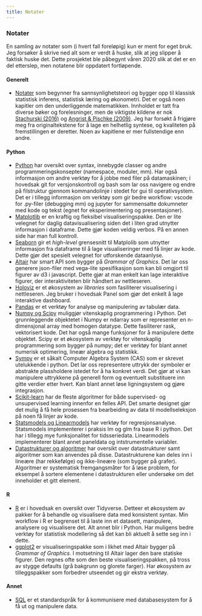 ```yaml
---
title: Notater
--- 
```

### Notater
En samling av notater som (i hvert fall foreløpig) kun er ment for eget bruk. Jeg forsøker å skrive ned alt som er verdt å huske, slik at jeg slipper å faktisk huske det. Dette prosjektet ble påbegynt våren 2020 slik at det er en del etterslep, men notatene blir oppdatert fortløpende. 

#### Generelt
- [Notater](main.pdf) som begynner fra sannsynlighetsteori og bygger opp til klassisk statistisk inferens, statistisk læring og økonometri. Det er også noen kapitler om den underliggende matematikken. Innholdet er tatt fra diverse bøker og forelesninger, men de viktigste kildene er nok [Stachurski (2016)](https://johnstachurski.net/emet) og [Angrist & Pischke (2009)](https://www.mostlyharmlesseconometrics.com/). Jeg har forsøkt å frigjøre meg fra originaltekstene for å lage en helhetlig syntese, og kvaliteten på fremstillingen er deretter. Noen av kapitlene er mer fullstendige enn andre. 

#### Python
- [Python](https://nbviewer.jupyter.org/github/SverreFL/Notater/blob/main/python.ipynb) har oversikt over syntax, innebygde classer og andre programmeringskonsepter (namespace, moduler, mm). Har også informasjon om andre verktøy for å jobbe med filer på datamaskinen; i hovedsak git for versjonskontroll og bash som lar oss navigere og endre på filstruktur gjennom kommandolinje i stedet for gui til operativsystem. Det er i tillegg informasjon om verktøy som gir bedre workflow: vscode for .py-filer (debugging mm) og jupyter for sammensatte dokumneter med kode og tekst (egnet for eksperimentering og presentasjoner). 
- [Matplotlib](https://nbviewer.jupyter.org/github/SverreFL/Notater/blob/main/Matplotlib.ipynb) er en kraftig og fleksibel visualiseringspakke. Den er lite velegnet for daglig datavisualisering siden det i liten grad utnytter informasjon i dataframe. Dette gjør koden veldig verbos. På en annen side har man full kontroll. 
- [Seaborn](https://nbviewer.jupyter.org/github/SverreFL/Notater/blob/main/Seaborn.ipynb) gir et *high-level* grensesnitt til Matplolib som utnytter informasjon fra dataframe til å lage visualiseringer med få linjer av kode. Dette gjør det spesielt velegnet for utforskende dataanlyse. 
- [Altair](https://nbviewer.jupyter.org/github/SverreFL/Notater/blob/main/Altair.ipynb) har smart API som bygger på *Grammar of Graphics*. Det lar oss generere json-filer med vega-lite spesifikasjon som kan bli omgjort til figurer av d3 i javascript. Dette gjør at man enkelt kan lage interaktive figurer, der interaktiviteten blir håndtert av nettleseren. 
- [Holoviz](https://nbviewer.jupyter.org/github/SverreFL/Notater/blob/main/Holoviz.ipynb) er et økosystem av *libraries* som fasiliterer visualisering i nettleseren. Jeg bruker i hovedsak Panel som gjør det enkelt
å lage interaktive dashboard.
- [Pandas](https://nbviewer.jupyter.org/github/SverreFL/Notater/blob/main/pandas.ipynb) er et verktøy for analyse og manipulering av tabulær data.
- [Numpy og Scipy](https://nbviewer.jupyter.org/github/SverreFL/Notater/blob/main/numpy_og_scipy.ipynb) muliggjør vitenskaplig programmering i Python. Det grunnleggende objektetet i Numpy er ndarray som er representer en n-dimensjonal array med homogen datatype. Dette fasiliterer rask, vektorisert kode. Det har også mange funksjoner for å manipulere dette objektet. Scipy er et økosystem av verktøy for vitenskaplig programmering som bygger på numpy; det er verktøy for blant annet numerisk optimering, lineær algebra og statistikk.
- [Sympy](https://nbviewer.jupyter.org/github/SverreFL/Notater/blob/main/Sympy.ipynb) er et såkalt Computer Algebra System (CAS) som er skrevet utelukkende i python. Det lar oss representere uttrykk der symboler er abstrakte plassholdere istedet for å ha konkret verdi. Det gjør at vi kan manipulere uttrykkene på generell form og eventuelt substituere inn gitte verdier etter hvert. Kan blant annet løse ligningsystem og gjøre integrasjon.
- [Scikit-learn](https://nbviewer.jupyter.org/github/SverreFL/Notater/blob/main/sklearn.ipynb) har de fleste algoritmer for både supervised- og unsupervised learning innenfor en felles API. Det smarte designet gjør det mulig å få hele prosessen fra bearbeiding av data til modellseleksjon på noen få linjer av kode.
- [Statsmodels og Linearmodels](https://nbviewer.jupyter.org/github/SverreFL/Notater/blob/main/statsmodels_og_linearmodels.ipynb) har verktøy for regresjonsanalyse. Statsmodels implementerer i praksis lm og glm fra base R i python. Det har i tillegg mye funksjonalitet for tidsseriedata. Linearmodels implementerer blant annet paneldata og intstrumentelle variabler.
- [Datastrukturer og algoritmer](https://nbviewer.jupyter.org/github/SverreFL/Notater/blob/main/Datastrukterer_og_algoritmer.ipynb) har oversikt over datastrukturer samt algoritmer som kan anvendes på disse. Datastrukturene kan deles inn i lineære (har rekkefølge) og ikke-lineære (som bygger på grafer). Algoritmer er systematisk fremgangsmåter for å løse problem, for eksempel å sortere elementene i datastrukturen eller undersøke om det inneholder et gitt element. 
#### R
- [R](https://nbviewer.jupyter.org/github/SverreFL/Notater/blob/main/R.ipynb) er i hovedsak en oversikt over Tidyverse. Detteer et økosystem av pakker for å behandle og visualisere data med konsistent syntax. Min workflow i R er begrenset til å laste inn et datasett, manipulere, analysere og visualisere det. Alt annet blir i Python. Har muligens bedre verktøy for statistisk modellering så det kan bli aktuelt å sette seg inn i dette. 
- [ggplot2](https://nbviewer.jupyter.org/github/SverreFL/Notater/blob/main/ggplot.ipynb) er visualiseringspakke som i likhet med Altair bygger på *Grammar of Graphics*. I motsetning til Altair lager den bare statiske figurer. Den regnes ofte som den beste visualiseringspakken, på tross av stygge defaults (grå bakgrunn og glorete farger). Har økosystem av tilleggspakker som forbedrer utseendet og gir ekstra verktøy. 
#### Annet
- [SQL](https://nbviewer.jupyter.org/github/SverreFL/Notater/blob/main/SQL.ipynb) er et standardspråk for å kommunisere med databasesystem for å få ut og manipulere data. 




